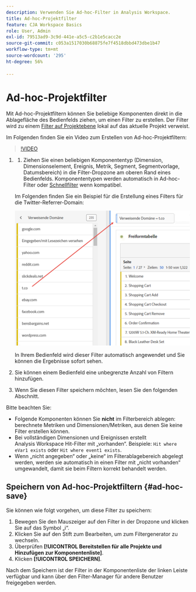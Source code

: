 ```yaml
---
description: Verwenden Sie Ad-hoc-Filter in Analysis Workspace.
title: Ad-hoc-Projektfilter
feature: CJA Workspace Basics
role: User, Admin
exl-id: 79513ad9-3c9d-441e-a5c5-c2b1e5cacc2e
source-git-commit: c053a1517030b68875fe7f4518dbbd473dbe1b47
workflow-type: tm+mt
source-wordcount: '295'
ht-degree: 56%

---
```


# Ad-hoc-Projektfilter

Mit Ad-hoc-Projektfiltern können Sie beliebige Komponenten direkt in die Ablagefläche des Bedienfelds ziehen, um einen Filter zu erstellen. Der Filter wird zu einem [Filter auf Projektebene](https://experienceleague.adobe.com/docs/analytics-platform/using/cja-components/cja-filters/quick-filters.html?lang=de) lokal auf das aktuelle Projekt verweist.

Im Folgenden finden Sie ein Video zum Erstellen von Ad-hoc-Projektfiltern:

>[!VIDEO](https://video.tv.adobe.com/v/23978/?quality=12)


1. 
   1. Ziehen Sie einen beliebigen Komponententyp (Dimension, Dimensionselement, Ereignis, Metrik, Segment, Segmentvorlage, Datumsbereich) in die Filter-Dropzone am oberen Rand eines Bedienfelds. Komponententypen werden automatisch in Ad-hoc-Filter oder [Schnellfilter](/help/components/filters/quick-filters.md) wenn kompatibel.

   Im Folgenden finden Sie ein Beispiel für die Erstellung eines Filters für die Twitter-Referrer-Domain:

   ![](assets/ad-hoc1.png)

   In Ihrem Bedienfeld wird dieser Filter automatisch angewendet und Sie können die Ergebnisse sofort sehen.

1. Sie können einem Bedienfeld eine unbegrenzte Anzahl von Filtern hinzufügen.
1. Wenn Sie diesen Filter speichern möchten, lesen Sie den folgenden Abschnitt.

Bitte beachten Sie:

* Folgende Komponenten können Sie **nicht** im Filterbereich ablegen: berechnete Metriken und Dimensionen/Metriken, aus denen Sie keine Filter erstellen können.
* Bei vollständigen Dimensionen und Ereignissen erstellt Analysis Workspace Hit-Filter mit „vorhanden“. Beispiele: `Hit where eVar1 exists` oder `Hit where event1 exists`.
* Wenn „nicht angegeben“ oder „keine“ im Filterablagebereich abgelegt werden, werden sie automatisch in einen Filter mit „nicht vorhanden“ umgewandelt, damit sie beim Filtern korrekt behandelt werden.

## Speichern von Ad-hoc-Projektfiltern {#ad-hoc-save}

Sie können wie folgt vorgehen, um diese Filter zu speichern:

1. Bewegen Sie den Mauszeiger auf den Filter in der Dropzone und klicken Sie auf das Symbol „i“.
1. Klicken Sie auf den Stift zum Bearbeiten, um zum Filtergenerator zu wechseln.
1. Überprüfen **[!UICONTROL Bereitstellen für alle Projekte und Hinzufügen zur Komponentenliste]**.
1. Klicken **[!UICONTROL SPEICHERN]**.

Nach dem Speichern ist der Filter in der Komponentenliste der linken Leiste verfügbar und kann über den Filter-Manager für andere Benutzer freigegeben werden.

